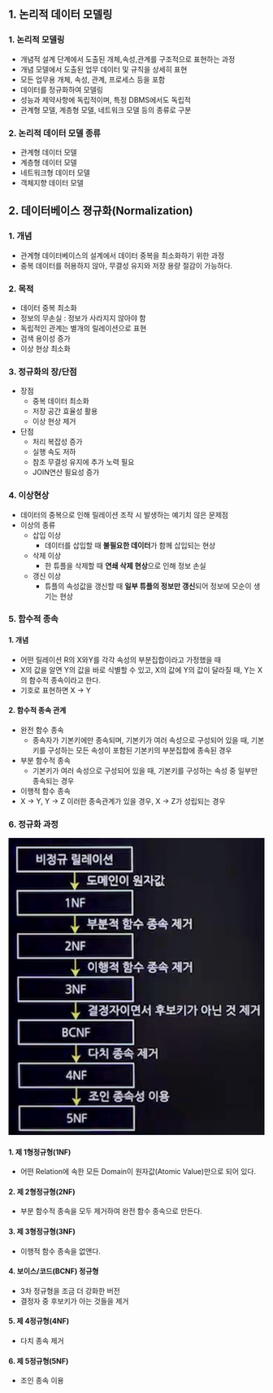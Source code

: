## 1. 논리적 데이터 모델링
### 1. 논리적 모델링
- 개념적 설계 단계에서 도출된 개체,속성,관계를 구조적으로 표현하는 과정
- 개념 모델에서 도출된 업무 데이터 및 규칙을 상세히 표현
- 모든 업무용 개체, 속성, 관계, 프로세스 등을 포함
- 데이터를 정규화하여 모델링
- 성능과 제약사항에 독립적이며, 특정 DBMS에서도 독립적
- 관계형 모델, 계층형 모델, 네트워크 모델 등의 종류로 구분
### 2. 논리적 데이터 모델 종류
- 관계형 데이터 모델
- 계층형 데이터 모델
- 네트워크형 데이터 모델
- 객체지향 데이터 모델

## 2. 데이터베이스 졍규화(Normalization)
### 1. 개념
- 관계형 데이터베이스의 설계에서 데이터 중복을 최소화하기 위한 과정
- 중복 데이터를 허용하지 않아, 무결성 유지와 저장 용량 절감이 가능하다.
### 2. 목적
- 데이터 중복 최소화
- 정보의 무손실 : 정보가 사라지지 않아야 함
- 독립적인 관계는 별개의 릴레이션으로 표현
- 검색 용이성 증가
- 이상 현상 최소화

### 3. 정규화의 장/단점
- 장점
  - 중복 데이터 최소화
  - 저장 공간 효율성 활용
  - 이상 현상 제거
- 단점
  - 처리 복잡성 증가
  - 실행 속도 저하
  - 참조 무결성 유지에 추가 노력 필요
  - JOIN연산 필요성 증가
### 4. 이상현상
- 데이터의 중복으로 인해 릴레이션 조작 시 발생하는 예기치 않은 문제점
- 이상의 종류
  - 삽입 이상
    - 데이터를 삽입할 때 **불필요한 데이터**가 함께 삽입되는 현상
  - 삭제 이상
    - 한 튜플을 삭제할 때 **연쇄 삭제 현상**으로 인해 정보 손실
  - 갱신 이상
    - 튜플의 속성값을 갱신할 때 **일부 튜플의 정보만 갱신**되어 정보에 모순이 생기는 현상
### 5. 함수적 종속
#### 1. 개념
- 어떤 릴레이션 R의 X와Y를 각각 속성의 부분집합이라고 가정했을 때
- X의 값을 알면 Y의 값을 바로 식별할 수 있고, X의 값에 Y의 값이 달라질 때, Y는 X의 함수적 종속이라고 한다.
- 기호로 표현하면 X -> Y
#### 2. 함수적 종속 관계
- 완전 함수 종속
  - 종속자가 기본키에만 종속되며, 기본키가 여러 속성으로 구성되어 있을 때, 기본키를 구성하는 모든 속성이 포함된 기본키의 부분집합에 종속된 경우
- 부분 함수적 종속
  - 기본키가 여러 속성으로 구성되어 있을 때, 기본키를 구성하는 속성 중 일부만 종속되는 경우
- 이행적 함수 종속
- X -> Y, Y -> Z 이러한 종속관계가 있을 경우, X -> Z가 성립되는 경우
### 6. 정규화 과정
![image](../img/정규화과정.png)

#### 1. 제 1형정규형(1NF)
- 어떤 Relation에 속한 모든 Domain이 원자값(Atomic Value)만으로 되어 있다.

#### 2. 제 2형정규형(2NF)
- 부분 함수적 종속을 모두 제거하여 완전 함수 종속으로 만든다.

#### 3. 제 3형정규형(3NF)
- 이행적 함수 종속을 없앤다.

#### 4. 보이스/코드(BCNF) 정규형
- 3차 정규형을 조금 더 강화한 버전
- 결정자 중 후보키가 아는 것들을 제거

#### 5. 제 4정규형(4NF)
- 다치 종속 제거

#### 6. 제 5정규형(5NF)
- 조인 종속 이용